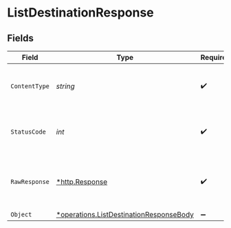 # ListDestinationResponse


## Fields

| Field                                                                                                    | Type                                                                                                     | Required                                                                                                 | Description                                                                                              |
| -------------------------------------------------------------------------------------------------------- | -------------------------------------------------------------------------------------------------------- | -------------------------------------------------------------------------------------------------------- | -------------------------------------------------------------------------------------------------------- |
| `ContentType`                                                                                            | *string*                                                                                                 | :heavy_check_mark:                                                                                       | HTTP response content type for this operation                                                            |
| `StatusCode`                                                                                             | *int*                                                                                                    | :heavy_check_mark:                                                                                       | HTTP response status code for this operation                                                             |
| `RawResponse`                                                                                            | [*http.Response](https://pkg.go.dev/net/http#Response)                                                   | :heavy_check_mark:                                                                                       | Raw HTTP response; suitable for custom response parsing                                                  |
| `Object`                                                                                                 | [*operations.ListDestinationResponseBody](../../../pkg/models/operations/listdestinationresponsebody.md) | :heavy_minus_sign:                                                                                       | Ok                                                                                                       |
